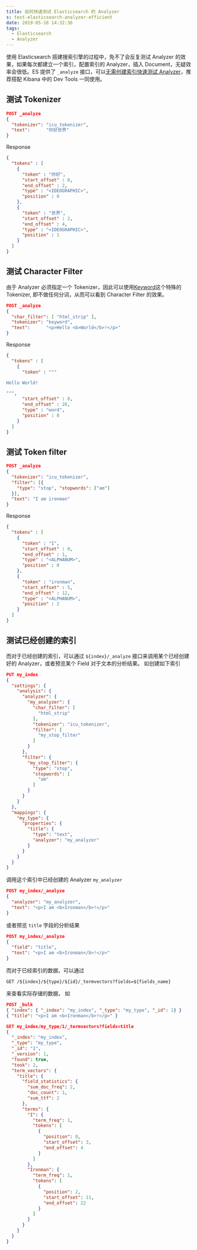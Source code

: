 ```yaml
---
title: 如何快速测试 Elasticsearch 的 Analyzer
s: test-elasticsearch-analyzer-efficient
date: 2019-05-16 14:32:36
tags:
  - Elasticsearch
  - Analyzer
---
```


使用 Elasticsearch 搭建搜索引擎的过程中，免不了会反复测试 Analyzer 的效果，如果每次都建立一个索引，配置索引的 Analyzer，插入 Document，无疑效率会很低。ES 提供了 `_analyze` 接口，可以[无需创建索引快速测试 Analyzer](https://avnpc.com/pages/test-elasticsearch-analyzer-efficient)，推荐搭配 Kibana 中的 Dev Tools 一同使用。

## 测试 Tokenizer

``` json
POST _analyze
{
  "tokenizer": "icu_tokenizer",
  "text":      "你好世界"
}
```

Response

``` json
{
  "tokens" : [
    {
      "token" : "你好",
      "start_offset" : 0,
      "end_offset" : 2,
      "type" : "<IDEOGRAPHIC>",
      "position" : 0
    },
    {
      "token" : "世界",
      "start_offset" : 2,
      "end_offset" : 4,
      "type" : "<IDEOGRAPHIC>",
      "position" : 1
    }
  ]
}
```

## 测试 Character Filter

由于 Analyzer 必须指定一个 Tokenizer，因此可以使用[Keyword](https://www.elastic.co/guide/en/elasticsearch/reference/current/analysis-keyword-tokenizer.html)这个特殊的 Tokenizer, 即不做任何分词，从而可以看到 Character Filter 的效果。

``` json
POST _analyze
{
  "char_filter": [ "html_strip" ],
  "tokenizer": "keyword",
  "text":      "<p>Hello <b>World</b>!</p>"
}
```

Response

``` json
{
  "tokens" : [
    {
      "token" : """

Hello World!

""",
      "start_offset" : 0,
      "end_offset" : 26,
      "type" : "word",
      "position" : 0
    }
  ]
}
```

## 测试 Token filter

``` json
POST _analyze
{
  "tokenizer": "icu_tokenizer",
  "filter": [{
    "type": "stop", "stopwords": ["am"]
  }],
  "text": "I am ironman"
}
```

Response

``` json
{
  "tokens" : [
    {
      "token" : "I",
      "start_offset" : 0,
      "end_offset" : 1,
      "type" : "<ALPHANUM>",
      "position" : 0
    },
    {
      "token" : "ironman",
      "start_offset" : 5,
      "end_offset" : 12,
      "type" : "<ALPHANUM>",
      "position" : 2
    }
  ]
}
```

## 测试已经创建的索引

而对于已经创建的索引，可以通过 `${index}/_analyze` 接口来调用某个已经创建好的 Analyzer，或者预览某个 Field 对于文本的分析结果。 如创建如下索引

``` json
PUT my_index
{
  "settings": {
    "analysis": {
      "analyzer": {
        "my_analyzer": {
          "char_filter": [
            "html_strip"
          ],
          "tokenizer": "icu_tokenizer",
          "filter": [
            "my_stop_filter"
          ]
        }
      },
      "filter": {
        "my_stop_filter": {
          "type": "stop",
          "stopwords": [
            "am"
          ]
        }
      }
    }
  },
  "mappings": {
    "my_type": {
      "properties": {
        "title": {
          "type": "text",
          "analyzer": "my_analyzer"
        }
      }
    }
  }
}
```

调用这个索引中已经创建的 Analyzer `my_analyzer`

``` json
POST my_index/_analyze
{
  "analyzer": "my_analyzer",
  "text": "<p>I am <b>Ironman</b>!</p>"
}
```

或者预览 `title` 字段的分析结果

``` json
POST my_index/_analyze
{
  "field": "title",
  "text": "<p>I am <b>Ironman</b>!</p>"
}
```

而对于已经索引的数据，可以通过

```plain
GET /${index}/${type}/${id}/_termvectors?fields=${fields_name}
```

来查看实际存储的数据， 如

``` json
POST _bulk
{ "index": { "_index": "my_index", "_type": "my_type", "_id": 1} }
{ "title": "<p>I am <b>Ironman</b>!</p>" }

GET my_index/my_type/1/_termvectors?fields=title
{
  "_index": "my_index",
  "_type": "my_type",
  "_id": "1",
  "_version": 1,
  "found": true,
  "took": 2,
  "term_vectors": {
    "title": {
      "field_statistics": {
        "sum_doc_freq": 2,
        "doc_count": 1,
        "sum_ttf": 2
      },
      "terms": {
        "I": {
          "term_freq": 1,
          "tokens": [
            {
              "position": 0,
              "start_offset": 3,
              "end_offset": 4
            }
          ]
        },
        "Ironman": {
          "term_freq": 1,
          "tokens": [
            {
              "position": 2,
              "start_offset": 11,
              "end_offset": 22
            }
          ]
        }
      }
    }
  }
}
```
